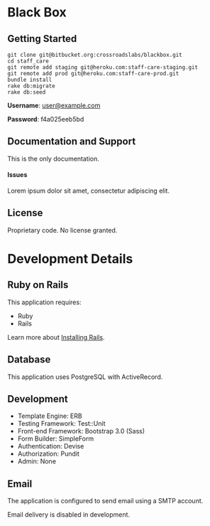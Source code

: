 Black Box
=========

Getting Started
---------------

```
git clone git@bitbucket.org:crossroadslabs/blackbox.git
cd staff_care
git remote add staging git@heroku.com:staff-care-staging.git
git remote add prod git@heroku.com:staff-care-prod.git
bundle install
rake db:migrate
rake db:seed
```

**Username**: user@example.com

**Password**: f4a025eeb5bd

Documentation and Support
-------------------------

This is the only documentation.

#### Issues

Lorem ipsum dolor sit amet, consectetur adipiscing elit.


License
-------

Proprietary code.  No license granted.


Development Details
===================

Ruby on Rails
-------------

This application requires:

-   Ruby
-   Rails

Learn more about [Installing Rails](http://railsapps.github.io/installing-rails.html).

Database
--------

This application uses PostgreSQL with ActiveRecord.

Development
-----------

-   Template Engine: ERB
-   Testing Framework: Test::Unit
-   Front-end Framework: Bootstrap 3.0 (Sass)
-   Form Builder: SimpleForm
-   Authentication: Devise
-   Authorization: Pundit
-   Admin: None

Email
-----

The application is configured to send email using a SMTP account.

Email delivery is disabled in development.
